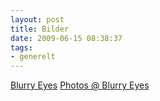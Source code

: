 ```yaml
---
layout: post
title: Bilder
date: 2009-06-15 08:38:37
tags: 
- generelt
---
```

[Blurry Eyes](http://blurry-eyes.net/) [Photos @ Blurry Eyes](http://photos.blurry-eyes.net/)
